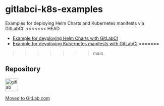 # gitlabci-k8s-examples

Examples for deploying Helm Charts and Kubernetes manifests via GitLabCI.
<<<<<<< HEAD
 
- [Example for deyploying Helm Charts with GitLabCI](https://github.com/philwelz/gitlabci-k8s-examples/blob/master/helm.pipeline.yaml)
- [Example for deyploying Kubernetes manifests with GitLabCI](https://github.com/philwelz/gitlabci-k8s-examples/blob/master/k8s.pipeline.yaml)
=======
>>>>>>> main

## Repository

<img src="https://img.icons8.com/color/48/000000/gitlab.png" alt="gitlab" width="40" height="40"/>

[Moved to GitLab.com](https://gitlab.com/phil.xx/gitlabci-k8s-examples)
